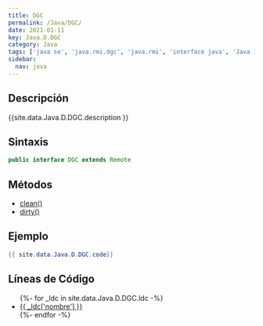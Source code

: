 ```yaml
---
title: DGC
permalink: /Java/DGC/
date: 2021-01-11
key: Java.D.DGC
category: Java
tags: ['java se', 'java.rmi.dgc', 'java.rmi', 'interface java', 'Java 1.0']
sidebar: 
  nav: java
---
```


## Descripción
{{site.data.Java.D.DGC.description }}

## Sintaxis
~~~java
public interface DGC extends Remote
~~~

## Métodos
* [clean()](/Java/DGC/clean/)
* [dirty()](/Java/DGC/dirty/)

## Ejemplo
~~~java
{{ site.data.Java.D.DGC.code}}
~~~

## Líneas de Código
<ul>
{%- for _ldc in site.data.Java.D.DGC.ldc -%}
   <li>
       <a href="{{_ldc['url'] }}">{{ _ldc['nombre'] }}</a>
   </li>
{%- endfor -%}
</ul>
